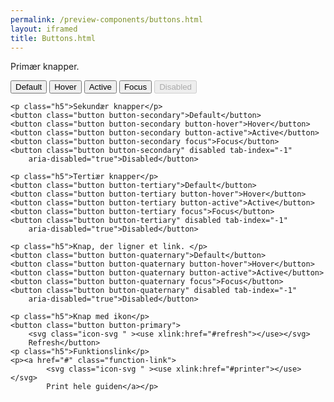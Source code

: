 ```yaml
--- 
permalink: /preview-components/buttons.html
layout: iframed 
title: Buttons.html
---
```

<div class="container">
    <p class="h5">Primær knapper.</p>
    <button class="button button-primary">Default</button>
    <button class="button button-primary button-hover">Hover</button>
    <button class="button button-primary button-active">Active</button>
    <button class="button button-primary focus">Focus</button>
    <button class="button button-primary" disabled tab-index="-1"
        aria-disabled="true">Disabled</button>

    <p class="h5">Sekundær knapper</p>
    <button class="button button-secondary">Default</button>
    <button class="button button-secondary button-hover">Hover</button>
    <button class="button button-secondary button-active">Active</button>
    <button class="button button-secondary focus">Focus</button>
    <button class="button button-secondary" disabled tab-index="-1"
        aria-disabled="true">Disabled</button>

    <p class="h5">Tertiær knapper</p>
    <button class="button button-tertiary">Default</button>
    <button class="button button-tertiary button-hover">Hover</button>
    <button class="button button-tertiary button-active">Active</button>
    <button class="button button-tertiary focus">Focus</button>
    <button class="button button-tertiary" disabled tab-index="-1"
        aria-disabled="true">Disabled</button>

    <p class="h5">Knap, der ligner et link. </p>
    <button class="button button-quaternary">Default</button>
    <button class="button button-quaternary button-hover">Hover</button>
    <button class="button button-quaternary button-active">Active</button>
    <button class="button button-quaternary focus">Focus</button>
    <button class="button button-quaternary" disabled tab-index="-1"
        aria-disabled="true">Disabled</button>

    <p class="h5">Knap med ikon</p>
    <button class="button button-primary">
        <svg class="icon-svg " ><use xlink:href="#refresh"></use></svg>
        Refresh</button>
    <p class="h5">Funktionslink</p>
    <p><a href="#" class="function-link">
            <svg class="icon-svg " ><use xlink:href="#printer"></use></svg>
            Print hele guiden</a></p>
</div>